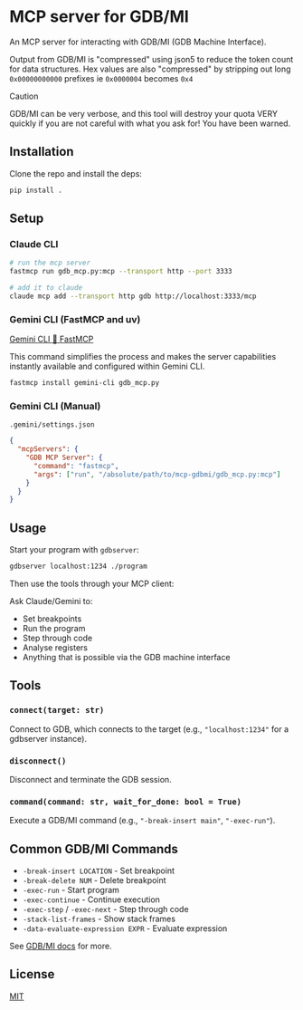 # MCP server for GDB/MI

An MCP server for interacting with GDB/MI (GDB Machine Interface).

Output from GDB/MI is "compressed" using json5 to reduce the token count for
data structures. Hex values are also "compressed" by stripping out long
`0x00000000000` prefixes ie `0x0000004` becomes `0x4`

> [!CAUTION]
> GDB/MI can be very verbose, and this tool will destroy your
> quota VERY quickly if you are not careful with what you ask for! You have been
> warned.

## Installation

Clone the repo and install the deps:

```bash
pip install .
```

## Setup

### Claude CLI

```bash
# run the mcp server
fastmcp run gdb_mcp.py:mcp --transport http --port 3333

# add it to claude
claude mcp add --transport http gdb http://localhost:3333/mcp
```

### Gemini CLI (FastMCP and uv)

[Gemini CLI 🤝
FastMCP](https://developers.googleblog.com/en/gemini-cli-fastmcp-simplifying-mcp-server-development/)

This command simplifies the process and makes the server capabilities instantly
available and configured within Gemini CLI.

```bash
fastmcp install gemini-cli gdb_mcp.py
```

### Gemini CLI (Manual)

`.gemini/settings.json`

```json
{
  "mcpServers": {
    "GDB MCP Server": {
      "command": "fastmcp",
      "args": ["run", "/absolute/path/to/mcp-gdbmi/gdb_mcp.py:mcp"]
    }
  }
}
```

## Usage

Start your program with `gdbserver`:

```bash
gdbserver localhost:1234 ./program
```

Then use the tools through your MCP client:

Ask Claude/Gemini to:

- Set breakpoints
- Run the program
- Step through code
- Analyse registers
- Anything that is possible via the GDB machine interface

## Tools

### `connect(target: str)`

Connect to GDB, which connects to the target (e.g., `"localhost:1234"` for a gdbserver instance).

### `disconnect()`

Disconnect and terminate the GDB session.

### `command(command: str, wait_for_done: bool = True)`

Execute a GDB/MI command (e.g., `"-break-insert main"`, `"-exec-run"`).

## Common GDB/MI Commands

- `-break-insert LOCATION` - Set breakpoint
- `-break-delete NUM` - Delete breakpoint
- `-exec-run` - Start program
- `-exec-continue` - Continue execution
- `-exec-step` / `-exec-next` - Step through code
- `-stack-list-frames` - Show stack frames
- `-data-evaluate-expression EXPR` - Evaluate expression

See [GDB/MI docs](https://sourceware.org/gdb/onlinedocs/gdb/GDB_002fMI.html) for
more.

## License

[MIT](LICENSE.md)
